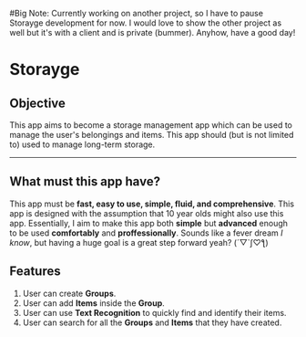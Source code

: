 #Big Note:
Currently working on another project, so I have to pause Storayge development for now. I would love to show the other project as well but it's with a client and is private (bummer). Anyhow, have a good day!

# Storayge


## Objective
This app aims to become a storage management app which can be used to manage the user's belongings and items. This app should (but is not limited to) used to manage long-term storage.

---

## What must this app have?
This app must be **fast, easy to use, simple, fluid, and comprehensive**. This app is designed with the assumption that 10 year olds might also use this app. Essentially, I aim to make this app both **simple** but **advanced** enough to be used **comfortably** and **proffessionally**. Sounds like a fever dream *I know*, but having a huge goal is a great step forward yeah? (´▽`ʃ♡ƪ)

## Features

1. User can create **Groups**.
2. User can add **Items** inside the **Group**.
3. User can use **Text Recognition** to quickly find and identify their items.
4. User can search for all the **Groups** and **Items** that they have created.



